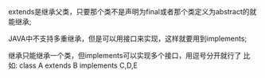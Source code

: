 extends是继承父类，只要那个类不是声明为final或者那个类定义为abstract的就能继承;

JAVA中不支持多重继承，但是可以用接口来实现，这样就要用到implements;

继承只能继承一个类，但implements可以实现多个接口，用逗号分开就行了
比如: class A extends B implements C,D,E